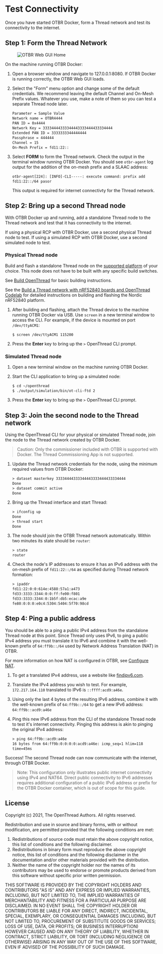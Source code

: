 # Test Connectivity

Once you have started OTBR Docker, form a Thread network and test its
connectivity to the internet.

## Step 1: Form the Thread Network

<figure class="attempt-right">
<img src="../../../guides/images/otbr-gui-home-full.png" srcset="../../../guides/images/otbr-gui-home-full.png 1x, ../../../guides/images/otbr-gui-home-full_2x.png 2x" border="0" alt="OTBR Web GUI Home" />
</figure>

On the machine running OTBR Docker:

1.  Open a browser window and navigate to 127.0.0.1:8080. If OTBR Docker is
    running correctly, the OTBR Web GUI loads.
    
1.  Select the "Form" menu option and change some of the default credentials. We
    recommend leaving the default Channel and On-Mesh Prefix values. Whatever
    you use, make a note of them so you can test a separate Thread node later.
    
    ```
    Parameter = Sample Value
    Network name = OTBR4444
    PAN ID = 0x4444
    Network Key = 33334444333344443333444433334444
    Extended PAN ID = 3333333344444444
    Passphrase = 444444
    Channel = 15
    On-Mesh Prefix = fd11:22::
    ```
    
1.  Select **FORM** to form the Thread network. Check the output in the terminal
    window running OTBR Docker. You should see `otbr-agent` log output for the
    addition of the on-mesh prefix and a SLAAC address:

    ```
    otbr-agent[224]: [INFO]-CLI-----: execute command: prefix add fd11:22::/64 pasor
    ```

    This output is required for internet connectivty for the Thread network.

## Step 2: Bring up a second Thread node

With OTBR Docker up and running, add a standalone Thread node to the Thread
network and test that it has connectivity to the internet.

If using a physical RCP with OTBR Docker, use a second physical Thread node to
test. If using a simulated RCP with OTBR Docker, use a second simulated node to
test.

### Physical Thread node

Build and flash a standalone Thread node on the [supported platform](https://openthread.io/platforms)
of your choice. This node does not have to be built with any specific build
switches.

See [Build OpenThread](../../../guides/build.md) for basic building instructions.

See the [Build a Thread network with nRF52840 boards and OpenThread
Codelab](https://codelabs.developers.google.com/codelabs/openthread-hardware/#0) for 
detailed instructions on building and flashing the Nordic nRF52840 platform.

1.  After building and flashing, attach the Thread device to the machine running
    OTBR Docker via USB. Use `screen` in a new terminal window to access the
    CLI. For example, if the device is mounted on port `/dev/ttyACM1`:
    ```
    $ screen /dev/ttyACM1 115200
    ```

1.  Press the **Enter** key to bring up the `>` OpenThread CLI prompt.

### Simulated Thread node

1.  Open a new terminal window on the machine running OTBR Docker.

1.  Start the CLI application to bring up a simulated node:
    ```
    $ cd ~/openthread
    $ ./output/simulation/bin/ot-cli-ftd 2
    ```

1.  Press the **Enter** key to bring up the `>` OpenThread CLI prompt.

## Step 3: Join the second node to the Thread network

Using the OpenThread CLI for your physical or simulated Thread node, join the
node to the Thread network created by OTBR Docker.

> Caution: Only the commissioner included with OTBR is supported with Docker. 
The Thread Commissioning App is not supported.

1.  Update the Thread network credentials for the node, using the minimum
    required values from OTBR Docker:
    ```
    > dataset masterkey 33334444333344443333444433334444
    Done
    > dataset commit active
    Done
    ```
    
1. Bring up the Thread interface and start Thread:
    ```
    > ifconfig up
    Done
    > thread start
    Done
    ```

1.  The node should join the OTBR Thread network automatically. Within two
    minutes its state should be `router`:
    ```
    > state
    router
    ```
    
1.  Check the node's IP addresses to ensure it has an IPv6 address with the
    on-mesh prefix of `fd11:22::/64` as specified during Thread network
    formation:
    ```
    > ipaddr
    fd11:22:0:0:614e:4588:57a1:a473
    fd33:3333:3344:0:0:ff:fe00:f801
    fd33:3333:3344:0:1b5f:db5:ecac:a9e
    fe80:0:0:0:e0c4:5304:5404:5f70:98cd
    ```
    
## Step 4: Ping a public address

You should be able to a ping a public IPv4 address from the standalone Thread
node at this point. Since Thread only uses IPv6, to ping a public IPv4 address
you must translate it to IPv6 and combine it with the well-known prefix of
`64:ff9b::/64` used by Network Address Translation (NAT) in OTBR.

For more information on how NAT is configured in OTBR, see [Configure
NAT](../../../guides/border-router/access-point.md#configure-nat).

1.  To get a translated IPv4 address, use a website like
    [findipv6.com](https://findipv6.com/ipv4-toipv6/).

1.  Translate the IPv4 address you wish to test. For example, `172.217.164.110`
    translated to IPv6 is `::ffff:acd9:a46e`.

1.  Using only the last 4 bytes of the resulting IPv6 address, combine it with
    the well-known prefix of `64:ff9b::/64` to get a new IPv6 address:
    ```64:ff9b::acd9:a46e```

1.  Ping this new IPv6 address from the CLI of the standalone Thread node to
    test it's internet connectivity. Pinging this address is akin to pinging the
    original IPv4 address:
    ```
    > ping 64:ff9b::acd9:a46e
    16 bytes from 64:ff9b:0:0:0:0:acd9:a46e: icmp_seq=1 hlim=118 time=45ms
    ```

Success! The second Thread node can now communicate with the internet, through
OTBR Docker.

> Note: This configuration only illustrates public internet connectivity using
IPv4 and NAT64. Direct public connectivity to IPv6 addresses requires
additional configuration of a public IPv6 address or prefix for the OTBR Docker
container, which is out of scope for this guide.

## License

Copyright (c) 2021, The OpenThread Authors.
All rights reserved.

Redistribution and use in source and binary forms, with or without
modification, are permitted provided that the following conditions are met:
1. Redistributions of source code must retain the above copyright
   notice, this list of conditions and the following disclaimer.
2. Redistributions in binary form must reproduce the above copyright
   notice, this list of conditions and the following disclaimer in the
   documentation and/or other materials provided with the distribution.
3. Neither the name of the copyright holder nor the
   names of its contributors may be used to endorse or promote products
   derived from this software without specific prior written permission.

THIS SOFTWARE IS PROVIDED BY THE COPYRIGHT HOLDERS AND CONTRIBUTORS "AS IS"
AND ANY EXPRESS OR IMPLIED WARRANTIES, INCLUDING, BUT NOT LIMITED TO, THE
IMPLIED WARRANTIES OF MERCHANTABILITY AND FITNESS FOR A PARTICULAR PURPOSE
ARE DISCLAIMED. IN NO EVENT SHALL THE COPYRIGHT HOLDER OR CONTRIBUTORS BE
LIABLE FOR ANY DIRECT, INDIRECT, INCIDENTAL, SPECIAL, EXEMPLARY, OR
CONSEQUENTIAL DAMAGES (INCLUDING, BUT NOT LIMITED TO, PROCUREMENT OF
SUBSTITUTE GOODS OR SERVICES; LOSS OF USE, DATA, OR PROFITS; OR BUSINESS
INTERRUPTION) HOWEVER CAUSED AND ON ANY THEORY OF LIABILITY, WHETHER IN
CONTRACT, STRICT LIABILITY, OR TORT (INCLUDING NEGLIGENCE OR OTHERWISE)
ARISING IN ANY WAY OUT OF THE USE OF THIS SOFTWARE, EVEN IF ADVISED OF THE
POSSIBILITY OF SUCH DAMAGE.


